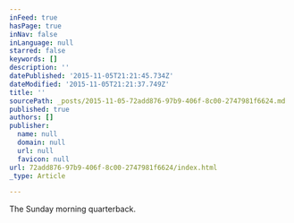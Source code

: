 ```yaml
---
inFeed: true
hasPage: true
inNav: false
inLanguage: null
starred: false
keywords: []
description: ''
datePublished: '2015-11-05T21:21:45.734Z'
dateModified: '2015-11-05T21:21:37.749Z'
title: ''
sourcePath: _posts/2015-11-05-72add876-97b9-406f-8c00-2747981f6624.md
published: true
authors: []
publisher:
  name: null
  domain: null
  url: null
  favicon: null
url: 72add876-97b9-406f-8c00-2747981f6624/index.html
_type: Article

---
```

The Sunday morning quarterback.
